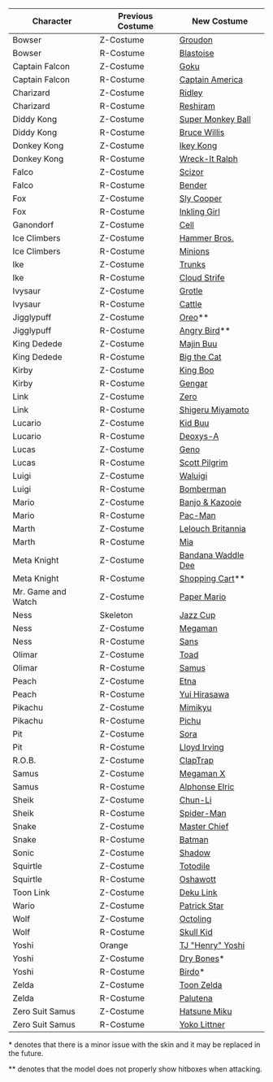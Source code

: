 | Character 		| Previous Costume 	| New Costume                                                            		 	|
|-----------		|------------------	|--------------	|
| Bowser			| Z-Costume			| [Groudon](http://forums.kc-mm.com/Gallery/BrawlView.php?Number=20629)				|
| Bowser			| R-Costume			| [Blastoise](http://forums.kc-mm.com/Gallery/BrawlView.php?Number=30836)			|
| Captain Falcon 	| Z-Costume        	| [Goku](http://forums.kc-mm.com/Gallery/BrawlView.php?Number=23665)              	|
| Captain Falcon	| R-Costume			| [Captain America](http://forums.kc-mm.com/Gallery/BrawlView.php?Number=25478)		|
| Charizard			| Z-Costume			| [Ridley](http://forums.kc-mm.com/Gallery/BrawlView.php?Number=12295)				|
| Charizard			| R-Costume			| [Reshiram](http://forums.kc-mm.com/Gallery/BrawlView.php?Number=27645)			|
| Diddy Kong		| Z-Costume			| [Super Monkey Ball](http://forums.kc-mm.com/Gallery/BrawlView.php?Number=28266)	|
| Diddy Kong		| R-Costume			| [Bruce Willis](http://forums.kc-mm.com/Gallery/BrawlView.php?Number=28056)		|
| Donkey Kong		| Z-Costume			| [Ikey Kong](http://forums.kc-mm.com/Gallery/BrawlView.php?Number=27520)			|
| Donkey Kong		| R-Costume			| [Wreck-It Ralph](http://forums.kc-mm.com/Gallery/BrawlView.php?Number=31396)		|
| Falco				| Z-Costume			| [Scizor](http://forums.kc-mm.com/Gallery/BrawlView.php?Number=24085)				|
| Falco				| R-Costume			| [Bender](http://forums.kc-mm.com/Gallery/BrawlView.php?Number=27588)				|
| Fox				| Z-Costume			| [Sly Cooper](http://forums.kc-mm.com/Gallery/BrawlView.php?Number=19901)			|
| Fox				| R-Costume			| [Inkling Girl](http://forums.kc-mm.com/Gallery/BrawlView.php?Number=213846)		|
| Ganondorf			| Z-Costume			| [Cell](http://forums.kc-mm.com/Gallery/BrawlView.php?Number=23529)				|
| Ice Climbers		| Z-Costume			| [Hammer Bros.](http://forums.kc-mm.com/Gallery/BrawlView.php?Number=203025)		|
| Ice Climbers		| R-Costume			| [Minions](http://forums.kc-mm.com/Gallery/BrawlView.php?Number=210291)			|
| Ike				| Z-Costume			| [Trunks](http://forums.kc-mm.com/Gallery/BrawlView.php?Number=22433)				|
| Ike				| R-Costume			| [Cloud Strife](http://forums.kc-mm.com/Gallery/BrawlView.php?Number=24702)		|
| Ivysaur			| Z-Costume			| [Grotle](http://forums.kc-mm.com/Gallery/BrawlView.php?Number=13832)				|
| Ivysaur			| R-Costume			| [Cattle](http://forums.kc-mm.com/Gallery/BrawlView.php?Number=31298)				|
| Jigglypuff		| Z-Costume			| [Oreo](http://forums.kc-mm.com/Gallery/BrawlView.php?Number=31286)**				|
| Jigglypuff		| R-Costume			| [Angry Bird](http://forums.kc-mm.com/Gallery/BrawlView.php?Number=31076)**		|
| King Dedede		| Z-Costume			| [Majin Buu](http://forums.kc-mm.com/Gallery/BrawlView.php?Number=31220)			|
| King Dedede		| R-Costume			| [Big the Cat](http://forums.kc-mm.com/Gallery/BrawlView.php?Number=32571)			|
| Kirby				| Z-Costume			| [King Boo](http://forums.kc-mm.com/Gallery/BrawlView.php?Number=24544)			|
| Kirby				| R-Costume			| [Gengar](http://forums.kc-mm.com/Gallery/BrawlView.php?Number=11688)				|
| Link				| Z-Costume			| [Zero](http://forums.kc-mm.com/Gallery/BrawlView.php?Number=17515)				|
| Link				| R-Costume			| [Shigeru Miyamoto](http://forums.kc-mm.com/Gallery/BrawlView.php?Number=32503)	|
| Lucario			| Z-Costume			| [Kid Buu](http://forums.kc-mm.com/Gallery/BrawlView.php?Number=18356)				|
| Lucario			| R-Costume			| [Deoxys-A](http://forums.kc-mm.com/Gallery/BrawlView.php?Number=13829)			|
| Lucas				| Z-Costume			| [Geno](http://forums.kc-mm.com/Gallery/BrawlView.php?Number=10433)				|
| Lucas				| R-Costume			| [Scott Pilgrim](http://forums.kc-mm.com/Gallery/BrawlView.php?Number=21896)		|
| Luigi				| Z-Costume			| [Waluigi](http://forums.kc-mm.com/Gallery/BrawlView.php?Number=27201)				|
| Luigi				| R-Costume			| [Bomberman](http://forums.kc-mm.com/Gallery/BrawlView.php?Number=23860)			|
| Mario				| Z-Costume			| [Banjo & Kazooie](http://forums.kc-mm.com/Gallery/BrawlView.php?Number=14120)		|
| Mario				| R-Costume			| [Pac-Man](http://forums.kc-mm.com/Gallery/BrawlView.php?Number=204556)			|
| Marth				| Z-Costume			| [Lelouch Britannia](http://forums.kc-mm.com/Gallery/BrawlView.php?Number=13961)	|
| Marth				| R-Costume			| [Mia](http://forums.kc-mm.com/Gallery/BrawlView.php?Number=35016)					|
| Meta Knight		| Z-Costume			| [Bandana Waddle Dee](http://forums.kc-mm.com/Gallery/BrawlView.php?Number=23981)	|
| Meta Knight		| R-Costume			| [Shopping Cart](http://forums.kc-mm.com/Gallery/BrawlView.php?Number=209555)**	|
| Mr. Game and Watch| Z-Costume			| [Paper Mario](http://forums.kc-mm.com/Gallery/BrawlView.php?Number=23892)			|
| Ness           	| Skeleton         	| [Jazz Cup](http://forums.kc-mm.com/Gallery/BrawlView.php?Number=211602)         	|
| Ness				| Z-Costume			| [Megaman](http://forums.kc-mm.com/Gallery/BrawlView.php?Number=206078)			|
| Ness				| R-Costume			| [Sans](http://forums.kc-mm.com/Gallery/BrawlView.php?Number=211255)				|
| Olimar			| Z-Costume			| [Toad](http://forums.kc-mm.com/Gallery/BrawlView.php?Number=25498)				|
| Olimar			| R-Costume			| [Samus](http://forums.kc-mm.com/Gallery/BrawlView.php?Number=31419)				|
| Peach				| Z-Costume			| [Etna](http://forums.kc-mm.com/Gallery/BrawlView.php?Number=15589)				|
| Peach				| R-Costume			| [Yui Hirasawa](http://forums.kc-mm.com/Gallery/BrawlView.php?Number=17584)		|
| Pikachu			| Z-Costume			| [Mimikyu](http://forums.kc-mm.com/Gallery/BrawlView.php?Number=216400)			|
| Pikachu			| R-Costume			| [Pichu](http://forums.kc-mm.com/Gallery/BrawlView.php?Number=27834)				|
| Pit				| Z-Costume			| [Sora](http://forums.kc-mm.com/Gallery/BrawlView.php?Number=7928)					|
| Pit				| R-Costume			| [Lloyd Irving](http://forums.kc-mm.com/Gallery/BrawlView.php?Number=23615)		|
| R.O.B.			| Z-Costume			| [ClapTrap](http://forums.kc-mm.com/Gallery/BrawlView.php?Number=33179)			|
| Samus				| Z-Costume			| [Megaman X](http://forums.kc-mm.com/Gallery/BrawlView.php?Number=31409)			|
| Samus				| R-Costume			| [Alphonse Elric](http://forums.kc-mm.com/Gallery/BrawlView.php?Number=11910)		|
| Sheik				| Z-Costume			| [Chun-Li](http://forums.kc-mm.com/Gallery/BrawlView.php?Number=25891)				|
| Sheik				| R-Costume			| [Spider-Man](http://forums.kc-mm.com/Gallery/BrawlView.php?Number=20484)			|
| Snake				| Z-Costume			| [Master Chief](http://forums.kc-mm.com/Gallery/BrawlView.php?Number=31965)		|
| Snake				| R-Costume			| [Batman](http://forums.kc-mm.com/Gallery/BrawlView.php?Number=34346)				|
| Sonic				| Z-Costume			| [Shadow](http://forums.kc-mm.com/Gallery/BrawlView.php?Number=19022)				|
| Squirtle			| Z-Costume			| [Totodile](http://forums.kc-mm.com/Gallery/BrawlView.php?Number=32416)			|
| Squirtle			| R-Costume			| [Oshawott](http://forums.kc-mm.com/Gallery/BrawlView.php?Number=26355)			|
| Toon Link			| Z-Costume			| [Deku Link](http://forums.kc-mm.com/Gallery/BrawlView.php?Number=21592)			|
| Wario				| Z-Costume			| [Patrick Star](http://forums.kc-mm.com/Gallery/BrawlView.php?Number=29919)		|
| Wolf				| Z-Costume			| [Octoling](http://forums.kc-mm.com/Gallery/BrawlView.php?Number=210862)			|
| Wolf				| R-Costume			| [Skull Kid](http://forums.kc-mm.com/Gallery/BrawlView.php?Number=207666)			|
| Yoshi          	| Orange           	| [TJ "Henry" Yoshi](http://forums.kc-mm.com/Gallery/BrawlView.php?Number=211930) 	|
| Yoshi				| Z-Costume			| [Dry Bones](http://forums.kc-mm.com/Gallery/BrawlView.php?Number=12523)*			|
| Yoshi				| R-Costume			| [Birdo](http://forums.kc-mm.com/Gallery/BrawlView.php?Number=26992)*				|
| Zelda				| Z-Costume			| [Toon Zelda](http://forums.kc-mm.com/Gallery/BrawlView.php?Number=32836)			|
| Zelda				| R-Costume			| [Palutena](http://forums.kc-mm.com/Gallery/BrawlView.php?Number=18765)			|
| Zero Suit Samus	| Z-Costume			| [Hatsune Miku](http://forums.kc-mm.com/Gallery/BrawlView.php?Number=28380)		|
| Zero Suit Samus	| R-Costume			| [Yoko Littner](http://forums.kc-mm.com/Gallery/BrawlView.php?Number=25080)		|

\* denotes that there is a minor issue with the skin and it may be replaced in the future.

\** denotes that the model does not properly show hitboxes when attacking.
